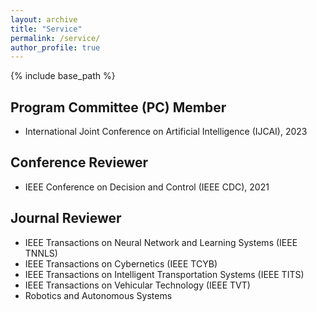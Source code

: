 ```yaml
---
layout: archive
title: "Service"
permalink: /service/
author_profile: true
---
```


{% include base_path %}

## Program Committee (PC) Member
- International Joint Conference on Artificial Intelligence (IJCAI), 2023

## Conference Reviewer
- IEEE Conference on Decision and Control (IEEE CDC), 2021

## Journal Reviewer
- IEEE Transactions on Neural Network and Learning Systems (IEEE TNNLS)
- IEEE Transactions on Cybernetics (IEEE TCYB)
- IEEE Transactions on Intelligent Transportation Systems (IEEE TITS)
- IEEE Transactions on Vehicular Technology (IEEE TVT)
- Robotics and Autonomous Systems
